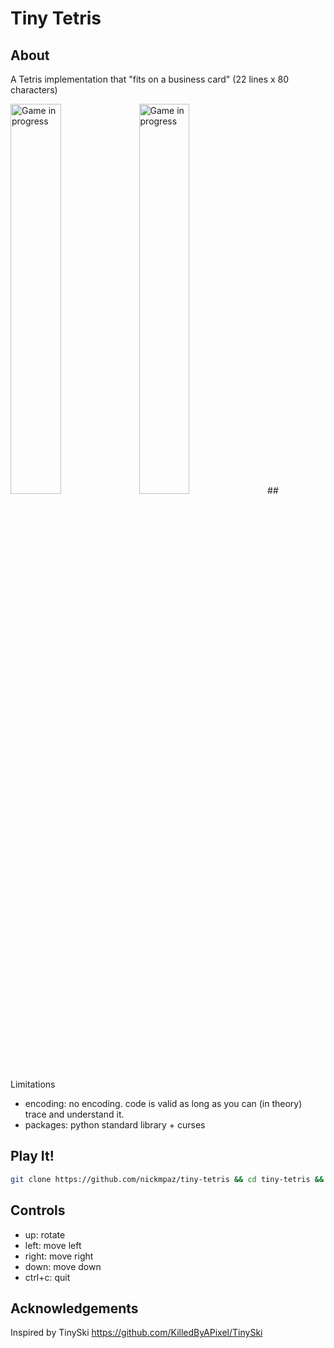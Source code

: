 # Tiny Tetris

## About

A Tetris implementation that "fits on a business card" (22 lines x 80 characters)

<img src="https://i.imgur.com/Tb5VCwb.gif" alt="Game in progress" width="40%">
<img src="https://imgur.com/a/8XU7jRy" alt="Game in progress" width="40%">
## Limitations

- encoding: no encoding. code is valid as long as you can (in theory) trace and understand it.
- packages: python standard library + curses

## Play It! 

```bash
git clone https://github.com/nickmpaz/tiny-tetris && cd tiny-tetris && python3 tiny-tetris.py
```
## Controls

- up: rotate
- left: move left
- right: move right
- down: move down
- ctrl+c: quit

## Acknowledgements

Inspired by TinySki https://github.com/KilledByAPixel/TinySki

